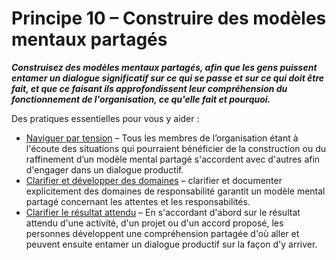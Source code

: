 # Principe 10 – Construire des modèles mentaux partagés


**_Construisez des modèles mentaux partagés, afin que les gens puissent entamer un dialogue significatif sur ce qui se passe et sur ce qui doit être fait, et que ce faisant ils approfondissent leur compréhension du fonctionnement de l'organisation, ce qu'elle fait et pourquoi._**

Des pratiques essentielles pour vous y aider :

-   [Naviguer par tension](section:navigate-via-tension.html) – Tous les membres de l’organisation étant à l'écoute des situations qui pourraient bénéficier de la construction ou du raffinement d’un modèle mental partagé s'accordent avec d'autres afin d'engager dans un dialogue productif.
-   [Clarifier et développer des domaines](section:clarify-and-develop-domains.html) – clarifier et documenter explicitement des domaines de responsabilité garantit un modèle mental partagé concernant les attentes et les responsabilités.
-   [Clarifier le résultat attendu](section:clarify-intended-outcome.html) – En s'accordant d'abord sur le résultat attendu d'une activité, d'un projet ou d'un accord proposé, les personnes développent une compréhension partagée d'où aller et peuvent ensuite entamer un dialogue productif sur la façon d'y arriver.
